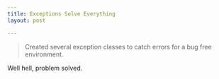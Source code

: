 ```yaml
---
title: Exceptions Solve Everything
layout: post

---
```


> Created several exception classes to catch errors for a bug free environment.

Well hell, problem solved.


